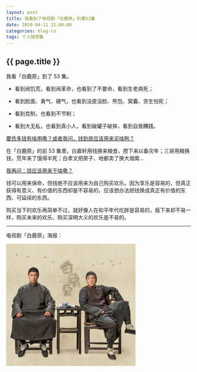 ```yaml
---
layout: post
title: 我看到了电视剧「白鹿原」的第53集
date: 2020-04-11 22:00:00
categories: blog-cn
tags: 个人随想集
--- 
```


<h2>{{ page.title }}</h2>

我看「白鹿原」到了 53 集。

- 看到闹饥荒，看到闹革命，也看到了不要命，看到生老病死；

- 看到脸面、勇气、硬气，也看到没皮没脸、熊包、窝囊、贪生怕死；

- 看到克制，也看到不节制；

- 看到大无私，也看到真小人，看到破罐子破摔，看到自我糟践。

<u>要恁多钱有啥用嘞？或者我问，钱到底应该用来买啥咧？</u>

在「白鹿原」的前 53 集里，白嘉轩用钱换来粮食，攒下来以备灾年；三哥用粮换钱，荒年来了饿得半死；白孝文把房子、地都卖了换大烟膏...

<u>我再问：钱应该用来干啥嘞？</u>

钱可以用来保命，但钱绝不应该用来为自己购买欢乐。因为享乐是容易的，但真正获得有意义、有价值的东西却是不容易的，应该想办法把钱换成真正有价值的东西、可延续的东西。

购买当下的欢乐再简单不过，就好像人在和平年代吃胖是容易的，瘦下来却不易一样，购买未来的欢乐、购买深明大义的欢乐是不易的。

-----

电视剧「白鹿原」海报：

<p>
    <img src="/images/bai-lu-yuan.jpg" width="70%">
</p>
